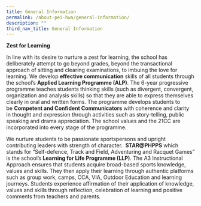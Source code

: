 ```yaml
---
title: General Information
permalink: /about-pei-hwa/general-information/
description: ""
third_nav_title: General Information
---
```

**Zest for Learning**

In line with its desire to nurture a zest for learning, the school has deliberately attempt to go beyond grades, beyond the transactional approach of sitting and clearing examinations, to imbuing the love for learning. We develop **effective communication** skills of all students through the school’s **Applied Learning Programme (ALP)**. The 6-year progressive programme teaches students thinking skills (such as divergent, convergent, organization and analysis skills) so that they are able to express themselves clearly in oral and written forms. The programme develops students to be **Competent and Confident Communicators** with coherence and clarity in thought and expression through activities such as story-telling, public speaking and drama appreciation. The school values and the 21CC are incorporated into every stage of the programme.

We nurture students to be passionate sportspersons and upright contributing leaders with strength of character.  **STAR@PHPPS** which stands for “Self-defence, Track and Field, Adventuring and Racquet Games” is the school’s **Learning for Life Programme (LLP)**. The A3 Instructional Approach ensures that students acquire broad-based sports knowledge, values and skills. They then apply their learning through authentic platforms such as group work, camps, CCA, VIA, Outdoor Education and learning journeys. Students experience affirmation of their application of knowledge, values and skills through reflection, celebration of learning and positive comments from teachers and parents.